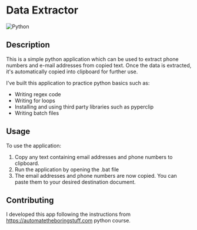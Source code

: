 # Data Extractor

![Python](https://img.shields.io/badge/python-3670A0?style=for-the-badge&logo=python&logoColor=ffdd54)

  ## Description 
  This is a simple python application which can be used to extract phone numbers and e-mail addresses from copied text. Once the data is extracted, it's automatically copied into clipboard for further use.
  
  I've built this application to practice python basics such as:

  - Writing regex code
  - Writing for loops
  - Installing and using third party libraries such as pyperclip
  - Writing batch files

## Usage
To use the application:

1. Copy any text containing email addresses and phone numbers to clipboard. 
2. Run the application by opening the .bat file
3. The email addresses and phone numbers are now copied. You can paste them to your desired destination document.

  
 ## Contributing
I developed this app following the instructions from https://automatetheboringstuff.com python course.
